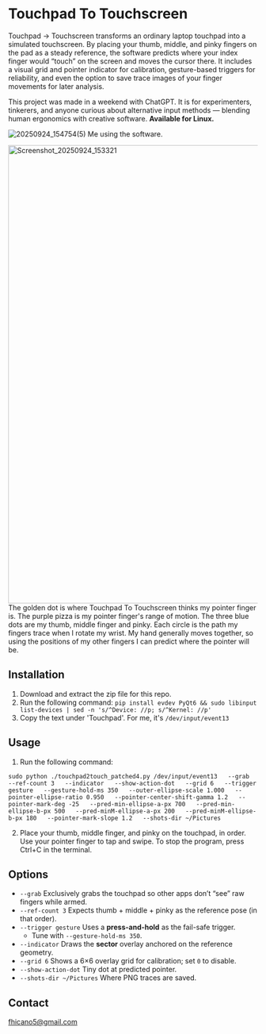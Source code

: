 # Touchpad To Touchscreen

Touchpad → Touchscreen transforms an ordinary laptop touchpad into a simulated touchscreen. By placing your thumb, middle, and pinky fingers on the pad as a steady reference, the software predicts where your index finger would “touch” on the screen and moves the cursor there. It includes a visual grid and pointer indicator for calibration, gesture-based triggers for reliability, and even the option to save trace images of your finger movements for later analysis.

This project was made in a weekend with ChatGPT. It is for experimenters, tinkerers, and anyone curious about alternative input methods — blending human ergonomics with creative software. **Available for Linux.**

![20250924_154754(5)](https://github.com/user-attachments/assets/33969678-afaf-4863-978a-7c70951208f1)
Me using the software.

<img width="1409" height="924" alt="Screenshot_20250924_153321" src="https://github.com/user-attachments/assets/c434553e-4324-4a3c-92a2-10784e04f805" />
The golden dot is where Touchpad To Touchscreen thinks my pointer finger is. The purple pizza is my pointer finger's range of motion. The three blue dots are my thumb, middle finger and pinky. Each circle is the path my fingers trace when I rotate my wrist. My hand generally moves together, so using the positions of my other fingers I can predict where the pointer will be.

## Installation

1. Download and extract the zip file for this repo.
2. Run the following command: `pip install evdev PyQt6 && sudo libinput list-devices | sed -n 's/^Device: //p; s/^Kernel: //p'`
3. Copy the text under 'Touchpad'. For me, it's `/dev/input/event13`

## Usage

1. Run the following command:
```
sudo python ./touchpad2touch_patched4.py /dev/input/event13   --grab   --ref-count 3   --indicator   --show-action-dot   --grid 6   --trigger gesture   --gesture-hold-ms 350   --outer-ellipse-scale 1.000   --pointer-ellipse-ratio 0.950   --pointer-center-shift-gamma 1.2   --pointer-mark-deg -25   --pred-min-ellipse-a-px 700   --pred-min-ellipse-b-px 500   --pred-minM-ellipse-a-px 200   --pred-minM-ellipse-b-px 180   --pointer-mark-slope 1.2   --shots-dir ~/Pictures
```
2. Place your thumb, middle finger, and pinky on the touchpad, in order. Use your pointer finger to tap and swipe. To stop the program, press Ctrl+C in the terminal.

## Options

- `--grab` Exclusively grabs the touchpad so other apps don’t “see” raw fingers while armed.
- `--ref-count 3` Expects thumb + middle + pinky as the reference pose (in that order).
- `--trigger gesture` Uses a **press-and-hold** as the fail-safe trigger.  
  - Tune with `--gesture-hold-ms 350`.
- `--indicator` Draws the **sector** overlay anchored on the reference geometry.
- `--grid 6` Shows a 6×6 overlay grid for calibration; set `0` to disable.
- `--show-action-dot` Tiny dot at predicted pointer.
- `--shots-dir ~/Pictures` Where PNG traces are saved.

## Contact
fhicano5@gmail.com

